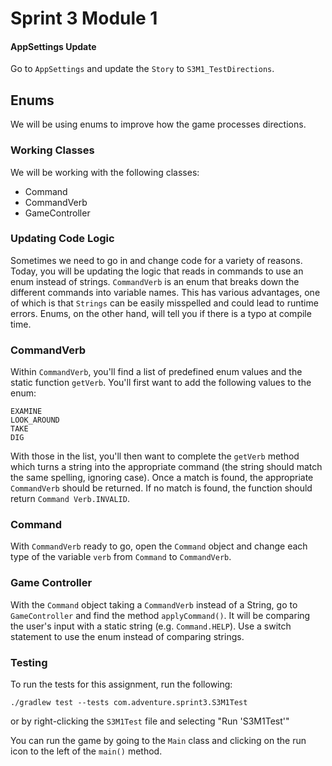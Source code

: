 # Sprint 3 Module 1

#### AppSettings Update
Go to `AppSettings` and update the `Story` to `S3M1_TestDirections`.

## Enums
We will be using enums to improve how the game processes directions.

### Working Classes
We will be working with the following classes:
- Command
- CommandVerb
- GameController

### Updating Code Logic
Sometimes we need to go in and change code for a variety of reasons. Today, you will be updating the logic that reads in commands to use an enum instead of strings. `CommandVerb` is an enum that breaks down the different commands into variable names. This has various advantages, one of which is that `Strings` can be easily misspelled and could lead to runtime errors. Enums, on the other hand, will tell you if there is a typo at compile time.

### CommandVerb
Within `CommandVerb`, you'll find a list of predefined enum values and the static function `getVerb`. You'll first want to add the following values to the enum:

    EXAMINE
    LOOK_AROUND
    TAKE
    DIG

With those in the list, you'll then want to complete the `getVerb` method which turns a string into the appropriate command (the string should match the same spelling, ignoring case). Once a match is found, the appropriate `CommandVerb` should be returned. If no match is found, the function should return `Command Verb.INVALID`.

### Command
With `CommandVerb` ready to go, open the `Command` object and change each type of the variable `verb` from `Command` to `CommandVerb`.

### Game Controller
With the `Command` object taking a `CommandVerb` instead of a String, go to `GameController` and find the method `applyCommand()`. It will be comparing the user's input with a static string (e.g. `Command.HELP`). Use a switch statement to use the enum instead of comparing strings.

### Testing
To run the tests for this assignment, run the following:

`./gradlew test --tests com.adventure.sprint3.S3M1Test`

or by right-clicking the `S3M1Test` file and selecting "Run 'S3M1Test'"

You can run the game by going to the `Main` class and clicking on the run icon to the left of the `main()` method.

